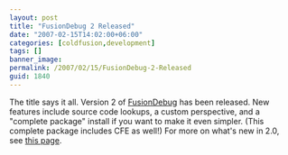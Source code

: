 ```yaml
---
layout: post
title: "FusionDebug 2 Released"
date: "2007-02-15T14:02:00+06:00"
categories: [coldfusion,development]
tags: []
banner_image: 
permalink: /2007/02/15/FusionDebug-2-Released
guid: 1840
---
```


The title says it all. Version 2 of <a href="http://www.fusion-reactor.com/fusiondebug/">FusionDebug</a> has been released. New features include source code lookups, a custom perspective, and a "complete package" install if you want to make it even simpler. (This complete package includes CFE as well!) For more on what's new in 2.0, see <a href="http://www.fusion-reactor.com/fusiondebug/featureFocus-2.0.html">this page</a>.